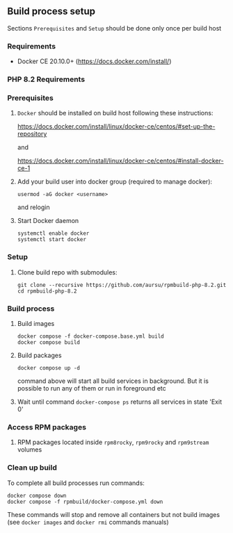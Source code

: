 ## Build process setup

Sections `Prerequisites` and `Setup` should be done only once per build host

### Requirements

* Docker CE 20.10.0+ (https://docs.docker.com/install/)

### PHP 8.2 Requirements

### Prerequisites

1. `Docker` should be installed on build host following these instructions:

    https://docs.docker.com/install/linux/docker-ce/centos/#set-up-the-repository

    and

    https://docs.docker.com/install/linux/docker-ce/centos/#install-docker-ce-1

3. Add your build user into docker group (required to manage docker):

    ```
    usermod -aG docker <username>
    ```

    and relogin

4. Start Docker daemon

    ```
    systemctl enable docker
    systemctl start docker
    ```

### Setup

1. Clone build repo with submodules:

    ```
    git clone --recursive https://github.com/aursu/rpmbuild-php-8.2.git
    cd rpmbuild-php-8.2
    ```

### Build process


1. Build images

    ```
    docker compose -f docker-compose.base.yml build
    docker compose build
    ```

2. Build packages

    ```
    docker compose up -d
    ```

    command above will start all build services in background. But it is possible
to run any of them or run in foreground etc

3. Wait until command `docker-compose ps` returns all services in state 'Exit 0'

### Access RPM packages

1. RPM packages located inside `rpm8rocky`, `rpm9rocky` and `rpm9stream` volumes

### Clean up build

To complete all build processes run commands:

```
docker compose down
docker compose -f rpmbuild/docker-compose.yml down
```

These commands will stop and remove all containers but not build images (see
`docker images` and `docker rmi` commands manuals)
